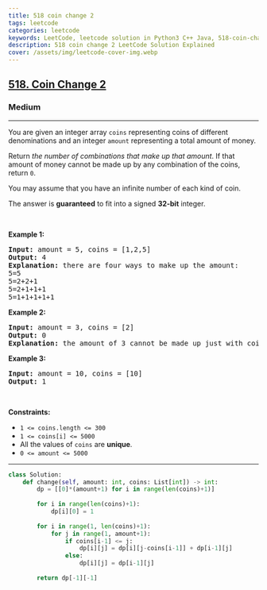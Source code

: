 ```yaml
---
title: 518 coin change 2
tags: leetcode
categories: leetcode
keywords: LeetCode, leetcode solution in Python3 C++ Java, 518-coin-change-2 solution
description: 518 coin change 2 LeetCode Solution Explained
cover: /assets/img/leetcode-cover-img.webp
---
```



<h2><a href="https://leetcode.com/problems/coin-change-2/">518. Coin Change 2</a></h2><h3>Medium</h3><hr><div><p>You are given an integer array <code>coins</code> representing coins of different denominations and an integer <code>amount</code> representing a total amount of money.</p>

<p>Return <em>the number of combinations that make up that amount</em>. If that amount of money cannot be made up by any combination of the coins, return <code>0</code>.</p>

<p>You may assume that you have an infinite number of each kind of coin.</p>

<p>The answer is <strong>guaranteed</strong> to fit into a signed <strong>32-bit</strong> integer.</p>

<p>&nbsp;</p>
<p><strong>Example 1:</strong></p>

<pre><strong>Input:</strong> amount = 5, coins = [1,2,5]
<strong>Output:</strong> 4
<strong>Explanation:</strong> there are four ways to make up the amount:
5=5
5=2+2+1
5=2+1+1+1
5=1+1+1+1+1
</pre>

<p><strong>Example 2:</strong></p>

<pre><strong>Input:</strong> amount = 3, coins = [2]
<strong>Output:</strong> 0
<strong>Explanation:</strong> the amount of 3 cannot be made up just with coins of 2.
</pre>

<p><strong>Example 3:</strong></p>

<pre><strong>Input:</strong> amount = 10, coins = [10]
<strong>Output:</strong> 1
</pre>

<p>&nbsp;</p>
<p><strong>Constraints:</strong></p>

<ul>
	<li><code>1 &lt;= coins.length &lt;= 300</code></li>
	<li><code>1 &lt;= coins[i] &lt;= 5000</code></li>
	<li>All the values of <code>coins</code> are <strong>unique</strong>.</li>
	<li><code>0 &lt;= amount &lt;= 5000</code></li>
</ul>
</div>

---




```python
class Solution:
    def change(self, amount: int, coins: List[int]) -> int:
        dp = [[0]*(amount+1) for i in range(len(coins)+1)]
        
        for i in range(len(coins)+1):
            dp[i][0] = 1
        
        for i in range(1, len(coins)+1):
            for j in range(1, amount+1):
                if coins[i-1] <= j:
                    dp[i][j] = dp[i][j-coins[i-1]] + dp[i-1][j]
                else:
                    dp[i][j] = dp[i-1][j]
        
        return dp[-1][-1]
```
